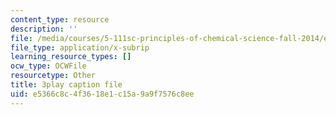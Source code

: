 ```yaml
---
content_type: resource
description: ''
file: /media/courses/5-111sc-principles-of-chemical-science-fall-2014/e5366c8c4f3618e1c15a9a9f7576c8ee_p8AAjZXr5dg.srt
file_type: application/x-subrip
learning_resource_types: []
ocw_type: OCWFile
resourcetype: Other
title: 3play caption file
uid: e5366c8c-4f36-18e1-c15a-9a9f7576c8ee
---
```


